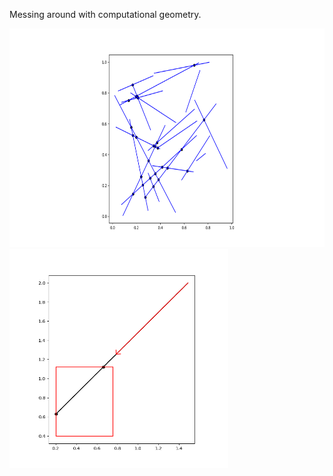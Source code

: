 Messing around with computational geometry.

<img src="Python/images/mass_lines.png" alt="Lines" width="600" height="350">
<img src="Python/images/ray_intersect.png" alt="Lines" width="350" height="350">
